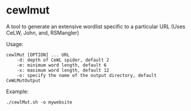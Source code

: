 # cewlmut
A tool to generate an extensive wordlist specific to a particular URL (Uses CeLW, John, and, RSMangler)

Usage:

	cewlMut [OPTION] ... URL
		-d: depth of CeWL spider, default 2
		-m: minimum word length, default 6
		-x: maximum word length, default 12
		-o: specify the name of the output directory, default CeWLMutOutput
	

Example:

<code>./cewlMut.sh -o mywebsite <URL></code>
	
